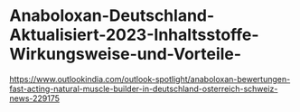 # Anaboloxan-Deutschland-Aktualisiert-2023-Inhaltsstoffe-Wirkungsweise-und-Vorteile-
https://www.outlookindia.com/outlook-spotlight/anaboloxan-bewertungen-fast-acting-natural-muscle-builder-in-deutschland-osterreich-schweiz-news-229175
